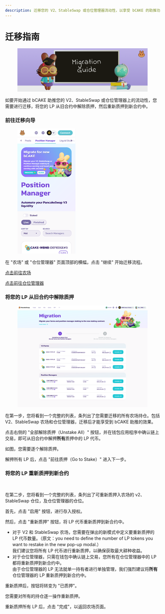 ```yaml
---
description: 迁移您的 V2、StableSwap 或仓位管理器流动性，以享受 bCAKE 的助推功能
---
```


# 迁移指南

<figure><img src="../../../.gitbook/assets/image (359) (2).png" alt=""><figcaption></figcaption></figure>

如要开始通过 bCAKE 助推您的 V2、StableSwap 或仓位管理器上的流动性，您需要进行迁移，将您的 LP 从旧合约中解除质押，然后重新质押到新合约中。

### 前往迁移向导

<figure><img src="../../../.gitbook/assets/image (360) (2).png" alt="" width="189"><figcaption></figcaption></figure>

在 "农场" 或 "仓位管理器" 页面顶部的横幅，点击 "继续" 开始迁移流程。

[点击前往农场](https://pancakeswap.finance/farms)

[点击前往仓位管理器](https://pancakeswap.finance/position-managers)

### 将您的 LP 从旧合约中解除质押

<figure><img src="../../../.gitbook/assets/image (361) (2).png" alt=""><figcaption></figcaption></figure>

在第一步，您将看到一个完整的列表，条列出了您需要迁移的所有农场持仓。包括 V2、StableSwap 农场和仓位管理器，迁移后才能享受到 bCAKE 助推的效果。&#x20;

点击右侧的 "全部解除质押（Unstake All）" 按钮，并在钱包应用程序中确认链上交易，即可从旧合约中解押**所有**质押中的 LP 代币。&#x20;

如图，您需要逐个解除质押。&#x20;

解押所有 LP 后，点击 "前往质押（Go to Stake）" 进入下一步。

### 将您的 LP 重新质押到新合约

<figure><img src="../../../.gitbook/assets/image (362).png" alt=""><figcaption></figcaption></figure>

在第二步，您将看到一个完整的列表，条列出了可重新质押入农场的 v2、StableSwap 仓位，及仓位管理器的仓位。

首先，点击 "启用" 按钮，进行存入授权。&#x20;

然后，点击 "重新质押" 按钮，将 LP 代币重新质押到新合约中。&#x20;

* 对于 V2 和 StableSwap 农场，您需要在弹出的新模式中定义要重新质押的 LP 代币数量。（原文：you need to define the number of LP tokens you want to restake in the new pop-up modal.）\
  我们建议您将所有 LP 代币进行重新质押，以确保获取最大耕种收益。
* 对于仓位管理器，只需在钱包中确认链上交易，您所有在仓位管理器中的 LP 都将重新质押到新合约中。\
  由于仓位管理器的 LP 无法就单一持有者进行单独管理，我们强烈建议将**所有**仓位管理器的 LP 重新质押到新合约中。&#x20;

重新质押后，按钮将转变为 "已质押"。&#x20;

您需要对所有的持仓逐一操作重新质押。&#x20;

重新质押所有 LP 后，点击 "完成"，以返回农场页面。
